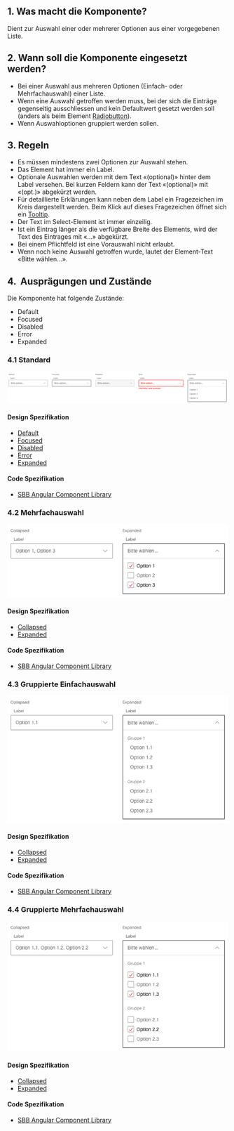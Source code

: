 ## 1. Was macht die Komponente?
Dient zur Auswahl einer oder mehrerer Optionen aus einer vorgegebenen Liste.

## 2. Wann soll die Komponente eingesetzt werden? 
* Bei einer Auswahl aus mehreren Optionen (Einfach- oder Mehrfachauswahl) einer Liste.
* Wenn eine Auswahl getroffen werden muss, bei der sich die Einträge gegenseitig ausschliessen und kein Defaultwert gesetzt werden soll (anders als beim Element [Radiobutton](https://digital.sbb.ch/de/websites/components/radiobutton)).
* Wenn Auswahloptionen gruppiert werden sollen.

## 3. Regeln
* Es müssen mindestens zwei Optionen zur Auswahl stehen.
* Das Element hat immer ein Label.
* Optionale Auswahlen werden mit dem Text «(optional)» hinter dem Label versehen. Bei kurzen Feldern kann der Text «(optional)» mit «(opt.)» abgekürzt werden.
* Für detaillierte Erklärungen kann neben dem Label ein Fragezeichen im Kreis dargestellt werden. Beim Klick auf dieses Fragezeichen öffnet sich ein [Tooltip](https://digital.sbb.ch/de/websites/components/tooltip).
* Der Text im Select-Element ist immer einzeilig.
* Ist ein Eintrag länger als die verfügbare Breite des Elements, wird der Text des Eintrages mit «...» abgekürzt.
* Bei einem Pflichtfeld ist eine Vorauswahl nicht erlaubt.
* Wenn noch keine Auswahl getroffen wurde, lautet der Element-Text «Bitte wählen...».

## 4.  Ausprägungen und Zustände
Die Komponente hat folgende Zustände:
* Default
* Focused
* Disabled
* Error
* Expanded

### 4.1 Standard
![Darstellung der Komponente Select in der Ausprägung Standard](https://raw.githubusercontent.com/sbb-design-systems/design-system-website-documentation/master/documentation/components/select/images/select_default.png 'class: image')

#### Design Spezifikation
* [Default](https://www.sketch.com/s/80f12b3b-58e5-4b4c-98cd-c553bae18db0/a/qJVqyd#Inspector)
* [Focused](https://www.sketch.com/s/80f12b3b-58e5-4b4c-98cd-c553bae18db0/a/LgnLq5#Inspector)
* [Disabled](https://www.sketch.com/s/80f12b3b-58e5-4b4c-98cd-c553bae18db0/a/7mavrw#Inspector)
* [Error](https://www.sketch.com/s/80f12b3b-58e5-4b4c-98cd-c553bae18db0/a/yaQ248#Inspector)
* [Expanded](https://www.sketch.com/s/80f12b3b-58e5-4b4c-98cd-c553bae18db0/a/9aWeGP#Inspector)

#### Code Spezifikation
* [SBB Angular Component Library](https://sbb-angular.app.sbb.ch/latest/public/components/select)

### 4.2 Mehrfachauswahl 
![Darstellung der Komponente Select mit Mehrfachauswahl](https://raw.githubusercontent.com/sbb-design-systems/design-system-website-documentation/master/documentation/components/select/images/select_multi.png 'class: image')

#### Design Spezifikation
* [Collapsed](https://www.sketch.com/s/80f12b3b-58e5-4b4c-98cd-c553bae18db0/a/PZoPQ1#Inspector)
* [Expanded](https://www.sketch.com/s/80f12b3b-58e5-4b4c-98cd-c553bae18db0/a/2vejde#Inspector)

#### Code Spezifikation
* [SBB Angular Component Library](https://sbb-angular.app.sbb.ch/latest/public/components/select)

### 4.3 Gruppierte Einfachauswahl
![Darstellung der Komponente Select mit gruppierten Einträgen](https://raw.githubusercontent.com/sbb-design-systems/design-system-website-documentation/master/documentation/components/select/images/select_grouped_single.png 'class: image')

#### Design Spezifikation
* [Collapsed](https://www.sketch.com/s/80f12b3b-58e5-4b4c-98cd-c553bae18db0/a/8Dp4ew#Inspector)
* [Expanded](https://www.sketch.com/s/80f12b3b-58e5-4b4c-98cd-c553bae18db0/a/gLZlmr#Inspector)

#### Code Spezifikation
* [SBB Angular Component Library](https://sbb-angular.app.sbb.ch/latest/public/components/select)

### 4.4 Gruppierte Mehrfachauswahl
![Darstellung der Komponente Select mit gruppierten Einträgen und Mehrfachauswahl](https://raw.githubusercontent.com/sbb-design-systems/design-system-website-documentation/master/documentation/components/select/images/select_grouped_multi.png 'class: image')

#### Design Spezifikation
* [Collapsed](https://www.sketch.com/s/80f12b3b-58e5-4b4c-98cd-c553bae18db0/a/MjM7Ql#Inspector)
* [Expanded](https://www.sketch.com/s/80f12b3b-58e5-4b4c-98cd-c553bae18db0/a/5GoZJP#Inspector)

#### Code Spezifikation
* [SBB Angular Component Library](https://sbb-angular.app.sbb.ch/latest/public/components/select)